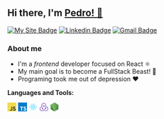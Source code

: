 <!--
**PedroMarquesFr/PedroMarquesFr** is a ✨ _special_ ✨ repository because its `README.md` (this file) appears on your GitHub profile.
Here are some ideas to get you started:
-->
## Hi there, I'm [Pedro! 👋](https://portfoliopp.vercel.app/)

[![My Site Badge](https://img.shields.io/badge/-Visit%20%20my%20site!-blueviolet?style=for-the-badge&logo=vercel&link=https://portfoliopp.vercel.app/)](https://portfoliopp.vercel.app/)
[![Linkedin Badge](https://img.shields.io/badge/-LinkedIn-blue?style=for-the-badge&logo=Linkedin&logoColor=white&link=https://www.linkedin.com/in/fagnerpsantos/)](https://www.linkedin.com/in/pedro-marques-4a8609182/)
[![Gmail Badge](https://img.shields.io/badge/-Gmail-c14438?style=for-the-badge&logo=Gmail&logoColor=white&link=mailto:seu_email)](mailto:pedromarques1011@gmail.com)
<!---[![Twitter Badge](https://img.shields.io/badge/-Twitter-1ca0f1?style=flat-square&labelColor=1ca0f1&logo=twitter&logoColor=white&link=https://twitter.com/fagnerpsantos)](https://twitter.com/fagnerpsantos)
[![Youtube Badge](https://img.shields.io/badge/-YouTube-ff0000?style=flat-square&labelColor=ff0000&logo=youtube&logoColor=white&link=https://www.youtube.com/user/TreinaWeb)](https://www.youtube.com/user/TreinaWeb)
-->
### About me
* I'm a *frontend* developer focused on React ⚛️
* My main goal is to become a FullStack Beast! 🔭
* Programing took me out of depression ❤️

**Languages and Tools:**  

<img height="20" src="https://raw.githubusercontent.com/github/explore/80688e429a7d4ef2fca1e82350fe8e3517d3494d/topics/javascript/javascript.png">
<code><img height="20" src="https://raw.githubusercontent.com/github/explore/80688e429a7d4ef2fca1e82350fe8e3517d3494d/topics/typescript/typescript.png"></code>
<code><img height="20" src="https://raw.githubusercontent.com/github/explore/80688e429a7d4ef2fca1e82350fe8e3517d3494d/topics/react/react.png"></code>
<code><img height="20" src="https://raw.githubusercontent.com/github/explore/80688e429a7d4ef2fca1e82350fe8e3517d3494d/topics/redux/redux.png"></code>
<code><img height="20" src="https://raw.githubusercontent.com/github/explore/80688e429a7d4ef2fca1e82350fe8e3517d3494d/topics/nodejs/nodejs.png"></code> 

<!---- [Website](https://portfoliopp.vercel.app/) 💻 
- 🔭 I’m currently working on ...
- 🌱 I’m currently learning ... learning to be a fullStack
- 👯 I’m looking to collaborate on ...
- 🤔 I’m looking for help with ...
- 💬 Ask me about ...
- 📫 How to reach me: ...
- 😄 Pronouns: ...
- ⚡ Fun fact: ...
-->
